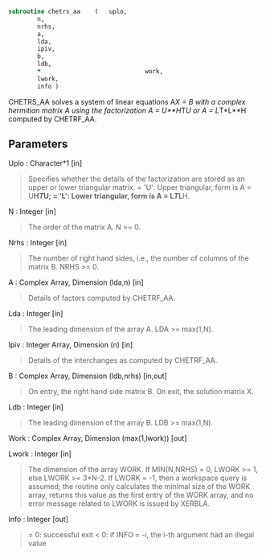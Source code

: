 ```fortran
subroutine chetrs_aa	(	uplo,
		n,
		nrhs,
		a,
		lda,
		ipiv,
		b,
		ldb,
		*                             work,
		lwork,
		info )
```

 CHETRS_AA solves a system of linear equations A*X = B with a complex
 hermitian matrix A using the factorization A = U**H*T*U or
 A = L*T*L**H computed by CHETRF_AA.

## Parameters
Uplo : Character*1 [in]
> Specifies whether the details of the factorization are stored
> as an upper or lower triangular matrix.
> = 'U':  Upper triangular, form is A = U**H*T*U;
> = 'L':  Lower triangular, form is A = L*T*L**H.

N : Integer [in]
> The order of the matrix A.  N >= 0.

Nrhs : Integer [in]
> The number of right hand sides, i.e., the number of columns
> of the matrix B.  NRHS >= 0.

A : Complex Array, Dimension (lda,n) [in]
> Details of factors computed by CHETRF_AA.

Lda : Integer [in]
> The leading dimension of the array A.  LDA >= max(1,N).

Ipiv : Integer Array, Dimension (n) [in]
> Details of the interchanges as computed by CHETRF_AA.

B : Complex Array, Dimension (ldb,nrhs) [in,out]
> On entry, the right hand side matrix B.
> On exit, the solution matrix X.

Ldb : Integer [in]
> The leading dimension of the array B.  LDB >= max(1,N).

Work : Complex Array, Dimension (max(1,lwork)) [out]

Lwork : Integer [in]
> The dimension of the array WORK.
> If MIN(N,NRHS) = 0, LWORK >= 1, else LWORK >= 3*N-2.
> If LWORK = -1, then a workspace query is assumed; the routine
> only calculates the minimal size of the WORK array, returns
> this value as the first entry of the WORK array, and no error
> message related to LWORK is issued by XERBLA.

Info : Integer [out]
> = 0:  successful exit
> < 0:  if INFO = -i, the i-th argument had an illegal value


